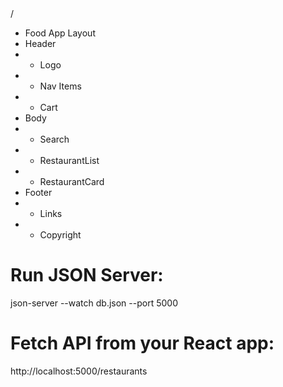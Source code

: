 <!-- Food app -->/

- Food App Layout
- Header
- - Logo
- - Nav Items
- - Cart
- Body
- - Search
- - RestaurantList
- - RestaurantCard
- Footer
- - Links
- - Copyright

<!-- start dbjson server -->

# Run JSON Server:

json-server --watch db.json --port 5000

# Fetch API from your React app:

http://localhost:5000/restaurants
